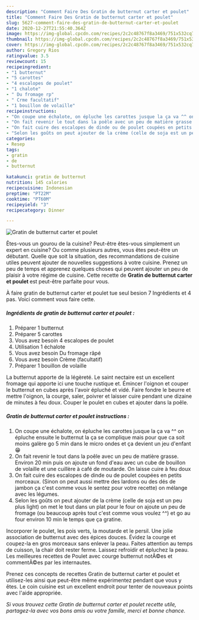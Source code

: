 ```yaml
---
description: "Comment Faire Des Gratin de butternut carter et poulet"
title: "Comment Faire Des Gratin de butternut carter et poulet"
slug: 5627-comment-faire-des-gratin-de-butternut-carter-et-poulet
date: 2020-12-27T21:55:40.364Z
image: https://img-global.cpcdn.com/recipes/2c2c48767f8a3469/751x532cq70/gratin-de-butternut-carter-et-poulet-photo-principale-de-la-recette.jpg
thumbnail: https://img-global.cpcdn.com/recipes/2c2c48767f8a3469/751x532cq70/gratin-de-butternut-carter-et-poulet-photo-principale-de-la-recette.jpg
cover: https://img-global.cpcdn.com/recipes/2c2c48767f8a3469/751x532cq70/gratin-de-butternut-carter-et-poulet-photo-principale-de-la-recette.jpg
author: Gregory Rios
ratingvalue: 3.5
reviewcount: 15
recipeingredient:
- "1 butternut"
- "5 carottes"
- "4 escalopes de poulet"
- "1 chalote"
- " Du fromage rp"
- " Crme facultatif"
- "1 bouillon de volaille"
recipeinstructions:
- "On coupe une échalote, on épluche les carottes jusque la ça va ^^ on épluche ensuite le butternut la ça se complique mais pour que ca soit moins galère go 5 min dans le micro ondes et ça devient un jeu d&#39;enfant 😁"
- "On fait revenir le tout dans la poêle avec un peu de matière grasse. Environ 20 min puis on ajoute un fond d&#39;eau avec un cube de bouillon de volaille et une cuillère à café de moutarde. On laisse cuire à feu doux"
- "On fait cuire des escalopes de dinde ou de poulet coupées en petits morceaux. (Sinon on peut aussi mettre des lardons ou des dés de jambon ça c&#39;est comme vous le sentez pour votre recette) on mélange avec les légumes."
- "Selon les goûts on peut ajouter de la crème (celle de soja est un peu plus light) on met le tout dans un plat pour le four on ajoute un peu de fromage (ou beaucoup après tout c&#39;est comme vous voulez ^^) et go au four environ 10 min le temps que ça gratine."
categories:
- Resep
tags:
- gratin
- de
- butternut

katakunci: gratin de butternut 
nutrition: 145 calories
recipecuisine: Indonesian
preptime: "PT22M"
cooktime: "PT60M"
recipeyield: "3"
recipecategory: Dinner

---
```



![Gratin de butternut carter et poulet](https://img-global.cpcdn.com/recipes/2c2c48767f8a3469/751x532cq70/gratin-de-butternut-carter-et-poulet-photo-principale-de-la-recette.jpg)

Êtes-vous un gourou de la cuisine? Peut-être êtes-vous simplement un expert en cuisine? Ou comme plusieurs autres, vous êtes peut-être un débutant. Quelle que soit la situation, des recommandations de cuisine utiles peuvent ajouter de nouvelles suggestions à votre cuisine. Prenez un peu de temps et apprenez quelques choses qui peuvent ajouter un peu de plaisir à votre régime de cuisine. Cette recette de <strong> Gratin de butternut carter et poulet </strong> est peut-être parfaite pour vous.

<!--inarticleads1-->

À faire gratin de butternut carter et poulet tue seul besion 7 Ingrédients et 4 pas. Voici comment vous faire cette.

##### Ingrédients de gratin de butternut carter et poulet :

1. Préparer 1 butternut
1. Préparer 5 carottes
1. Vous avez besoin 4 escalopes de poulet
1. Utilisation 1 échalote
1. Vous avez besoin  Du fromage râpé
1. Vous avez besoin  Crème (facultatif)
1. Préparer 1 bouillon de volaille


La butternut apporte de la légèreté. Le saint nectaire est un excellent fromage qui apporte ici une touche rustique et. Émincer l&#39;oignon et couper le butternut en cubes après l&#39;avoir épluché et vidé. Faire fondre le beurre et mettre l&#39;oignon, la courge, saler, poivrer et laisser cuire pendant une dizaine de minutes à feu doux. Couper le poulet en cubes et ajouter dans la poêle. 

<!--inarticleads2-->

##### Gratin de butternut carter et poulet instructions :

1. On coupe une échalote, on épluche les carottes jusque la ça va ^^ on épluche ensuite le butternut la ça se complique mais pour que ca soit moins galère go 5 min dans le micro ondes et ça devient un jeu d&#39;enfant 😁
1. On fait revenir le tout dans la poêle avec un peu de matière grasse. Environ 20 min puis on ajoute un fond d&#39;eau avec un cube de bouillon de volaille et une cuillère à café de moutarde. On laisse cuire à feu doux
1. On fait cuire des escalopes de dinde ou de poulet coupées en petits morceaux. (Sinon on peut aussi mettre des lardons ou des dés de jambon ça c&#39;est comme vous le sentez pour votre recette) on mélange avec les légumes.
1. Selon les goûts on peut ajouter de la crème (celle de soja est un peu plus light) on met le tout dans un plat pour le four on ajoute un peu de fromage (ou beaucoup après tout c&#39;est comme vous voulez ^^) et go au four environ 10 min le temps que ça gratine.


Incorporer le poulet, les pois verts, la moutarde et le persil. Une jolie association de butternut avec des épices douces. Évidez la courge et coupez-la en gros morceaux sans enlever la peau. Faites attention au temps de cuisson, la chair doit rester ferme. Laissez refroidir et épluchez la peau. Les meilleures recettes de Poulet avec courge butternut notÃ©es et commentÃ©es par les internautes. 

<!--inarticleads1-->

<p>
Prenez ces concepts de recettes Gratin de butternut carter et poulet et utilisez-les ainsi que peut-être même expérimentez pendant que vous y êtes. Le coin cuisine est un excellent endroit pour tenter de nouveaux points avec l'aide appropriée.
</p>

<p>
<i>Si vous trouvez cette Gratin de butternut carter et poulet recette utile, partagez-la avec vos bons amis ou votre famille, merci et bonne chance.</i>
</p>
